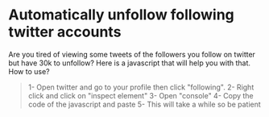 # Automatically unfollow following twitter accounts
Are you tired of viewing some tweets of the followers you follow on twitter but have 30k to unfollow? Here is a javascript that will help you with that.
\
How to use?
> 1- Open twitter and go to your profile then click "following".
> 2- Right click and click on "inspect element"
> 3- Open "console" 
> 4- Copy the code of the javascript and paste
> 5- This will take a while so be patient
